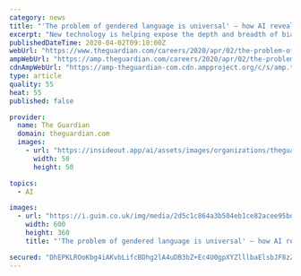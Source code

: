 ```yaml
---
category: news
title: "'The problem of gendered language is universal' – how AI reveals media bias"
excerpt: "New technology is helping expose the depth and breadth of biased language at a processing rate previously impossible for humans"
publishedDateTime: 2020-04-02T09:10:00Z
webUrl: "https://www.theguardian.com/careers/2020/apr/02/the-problem-of-gendered-language-is-universal-how-ai-reveals-media-bias"
ampWebUrl: "https://amp.theguardian.com/careers/2020/apr/02/the-problem-of-gendered-language-is-universal-how-ai-reveals-media-bias"
cdnAmpWebUrl: "https://amp-theguardian-com.cdn.ampproject.org/c/s/amp.theguardian.com/careers/2020/apr/02/the-problem-of-gendered-language-is-universal-how-ai-reveals-media-bias"
type: article
quality: 55
heat: 55
published: false

provider:
  name: The Guardian
  domain: theguardian.com
  images:
    - url: "https://insideout.app/ai/assets/images/organizations/theguardian.com-50x50.jpg"
      width: 50
      height: 50

topics:
  - AI

images:
  - url: "https://i.guim.co.uk/img/media/2d5c1c864a3b504eb1ce82acee95bd2b43a356c7/0_41_5700_3420/master/5700.jpg?width=300&quality=45&auto=format&fit=max&dpr=2&s=cc4a42479382c29ff16133094a69746a"
    width: 600
    height: 360
    title: "'The problem of gendered language is universal' – how AI reveals media bias"

secured: "DhEPKLROoKbg4iAKvbLifcBDhg2lA4uDB3bZ+Ec4U0gpXYZlllbaElsbJF8zZIkl0ZseOnKucCGPPcSbuFDLIvsXieoZ5lUUrVl6E9GRFwYF/OEkFnblg6hNtfbDJ2g5XjfiPwGd/5fKG7ZOf9UpKuG3lJfBupqkXpgqUwrGayzwBVTZnT2BZgdJQh9EY6py9x1zg/9W4BeYmT22ge/5n3wV5WqvjUfftYgNI28USNEkl2jtUl11nBXm/6m6AxRfi6YPN/jZFod+LWRS0GI40QcKNTVVpIT8ysrLfW4Al5duVxnR3BTv43tJfscWRaA6W5WnNYdHs5ZZD7ODT/5NoiZjIztb+pFVuLbuaYJgf68eTsvp1HHWal5lf2S6ZZfRUTf/DSlN6dfcO5aWEkOBzEFUusTKUTqTPisLwsylXcx/We/6ID4dj6m4zyTpNh9dfG8jULaC4O0FfVthmcLKR2I5zk1ac6V/xYjQNhbTBw0=;zcB4+ZLPWLKmI5I/6nJkZA=="
---
```


